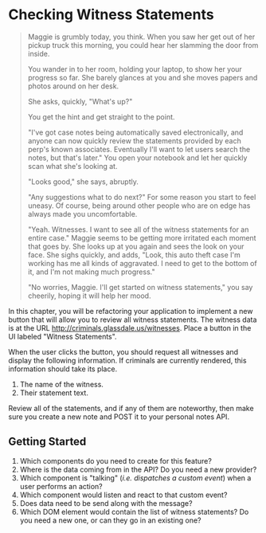 # Checking Witness Statements

> Maggie is grumbly today, you think. When you saw her get out of her pickup truck this morning, you could hear her slamming the door from inside.
>
> You wander in to her room, holding your laptop, to show her your progress so far. She barely glances at you and she moves papers and photos around on her desk.
>
> She asks, quickly, "What's up?"
>
> You get the hint and get straight to the point.
>
> "I've got case notes being automatically saved electronically, and anyone can now quickly review the statements provided by each perp's known associates. Eventually I'll want to let users search the notes, but that's later." You open your notebook and let her quickly scan what she's looking at.
>
> "Looks good," she says, abruptly.
>
> "Any suggestions what to do next?" For some reason you start to feel uneasy. Of course, being around other people who are on edge has always made you uncomfortable.
>
> "Yeah. Witnesses. I want to see all of the witness statements for an entire case." Maggie seems to be getting more irritated each moment that goes by. She looks up at you again and sees the look on your face. She sighs quickly, and adds, "Look, this auto theft case I'm working has me all kinds of aggravated. I need to get to the bottom of it, and I'm not making much progress."
>
> "No worries, Maggie. I'll get started on witness statements," you say cheerily, hoping it will help her mood.

In this chapter, you will be refactoring your application to implement a new button that will allow you to review all witness statements. The witness data is at the URL http://criminals.glassdale.us/witnesses. Place a button in the UI labeled "Witness Statements".

When the user clicks the button, you should request all witnesses and display the following information. If criminals are currently rendered, this information should take its place.

1. The name of the witness.
1. Their statement text.

Review all of the statements, and if any of them are noteworthy, then make sure you create a new note and POST it to your personal notes API.

## Getting Started

1. Which components do you need to create for this feature?
1. Where is the data coming from in the API? Do you need a new provider?
1. Which component is "talking" (_i.e. dispatches a custom event_) when a user performs an action?
1. Which component would listen and react to that custom event?
1. Does data need to be send along with the message?
1. Which DOM element would contain the list of witness statements? Do you need a new one, or can they go in an existing one?
